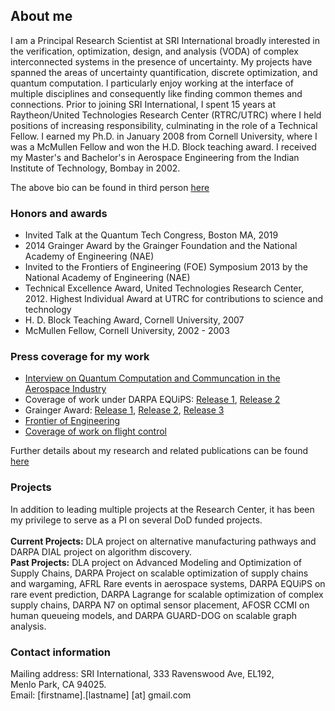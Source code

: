 ## About me

I am a Principal Research Scientist at SRI International broadly interested in the verification, optimization, design, and analysis (VODA) of complex interconnected systems in the presence of uncertainty. My projects have spanned the areas of uncertainty quantification, discrete optimization, and quantum computation. I particularly enjoy working at the interface of multiple disciplines and consequently like finding common themes and connections. Prior to joining SRI International, I spent 15 years at Raytheon/United Technologies Research Center (RTRC/UTRC) where I held positions of increasing responsibility, culminating in the role of a Technical Fellow. I earned my Ph.D. in January 2008 from Cornell University, where I was a McMullen Fellow and won the H.D. Block teaching award. I received my Master's and Bachelor's in Aerospace Engineering from the Indian Institute of Technology, Bombay in 2002.

The above bio can be found in third person [here](https://tuhinsahai.github.io/thirdpersonbio)

### Honors and awards

- Invited Talk at the Quantum Tech Congress, Boston MA, 2019
- 2014 Grainger Award by the Grainger Foundation and the National Academy of Engineering (NAE)
- Invited to the Frontiers of Engineering (FOE) Symposium 2013 by the National Academy of Engineering (NAE)
- Technical Excellence Award, United Technologies Research Center, 2012. Highest Individual Award at UTRC for contributions to science and technology
- H. D. Block Teaching Award, Cornell University, 2007
- McMullen Fellow, Cornell University, 2002 - 2003

### Press coverage for my work

- [Interview on Quantum Computation and Communcation in the Aerospace Industry](https://www.quantumtechcongress.com/blog/interview-dr-tuhin-sahai-associate-director-united-technologies-research-center)
- Coverage of work under DARPA EQUiPS: [Release 1](https://aerospaceamerica.aiaa.org/departments/wringing-out-the-risks/), [Release 2](https://aerospaceamerica.aiaa.org/year-in-review/applying-uncertainty-quantification-to-complex-systems/)
- Grainger Award: [Release 1](https://www.naefrontiers.org/Media/PressReleases1698]4/42850.aspx), [Release 2](http://www.utrc.utc.com/20140826_UTRC%20Receives%20National%20Engineering%20Research%20Grant.html), [Release 3](https://engineering.ucdavis.edu/blog/john-owens-receives-nae-grainger-grant/)
- [Frontier of Engineering](https://www.nae.edu/default.aspx?id=83545)
- [Coverage of work on flight control](http://archive.indianexpress.com/storyOld.php?storyId=85051)

Further details about my research and related publications can be found [here](https://tuhinsahai.github.io/research)

### Projects
In addition to leading multiple projects at the Research Center, it has been my privilege to serve as a PI on several DoD funded projects. \
\
**Current Projects:** DLA project on alternative manufacturing pathways and DARPA DIAL project on algorithm discovery.
\
**Past Projects:** DLA project on Advanced Modeling and Optimization of Supply Chains, DARPA Project on scalable optimization of supply chains and wargaming, AFRL Rare events in aerospace systems, DARPA EQUiPS on rare event prediction, DARPA Lagrange for scalable optimization of complex supply chains, DARPA N7 on optimal sensor placement, AFOSR CCMI on human queueing models, and DARPA GUARD-DOG on scalable graph analysis.


### Contact information
Mailing address: SRI International, 333 Ravenswood Ave, EL192,<br/>
                 Menlo Park, CA 94025.<br/>
Email: [firstname].[lastname] [at] gmail.com
